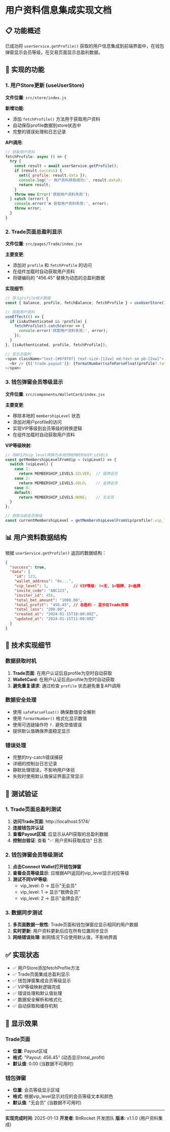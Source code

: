 # 用户资料信息集成实现文档

## 📋 功能概述

已成功将 `userService.getProfile()` 获取的用户信息集成到前端界面中，在钱包弹窗显示会员等级，在交易页面显示总盈利数据。

## 🚀 实现的功能

### 1. 用户Store更新 (useUserStore)

**文件位置**: `src/store/index.js`

**新增功能**:
- 添加 `fetchProfile()` 方法用于获取用户资料
- 自动保存profile数据到store状态中
- 完整的错误处理和日志记录

**API调用**:
```javascript
// 获取用户资料
fetchProfile: async () => {
  try {
    const result = await userService.getProfile();
    if (result.success) {
      set({ profile: result.data });
      console.log('✅ 用户资料获取成功:', result.data);
      return result;
    }
    throw new Error('获取用户资料失败');
  } catch (error) {
    console.error('❌ 获取用户资料失败:', error);
    throw error;
  }
}
```

### 2. Trade页面总盈利显示

**文件位置**: `src/pages/Trade/index.jsx`

**主要变更**:
- 添加对 `profile` 和 `fetchProfile` 的访问
- 在组件加载时自动获取用户资料
- 将硬编码的 "456.45" 替换为动态的总盈利数据

**实现细节**:
```javascript
// 导入profile相关数据
const { balance, profile, fetchBalance, fetchProfile } = useUserStore();

// 获取用户资料
useEffect(() => {
  if (isAuthenticated && !profile) {
    fetchProfile().catch(error => {
      console.error('获取用户资料失败:', error);
    });
  }
}, [isAuthenticated, profile, fetchProfile]);

// 显示总盈利
<span className="text-[#8f8f8f] text-size-[13vw] md:text-sm pb-[2vw]">
  <br /> {t('trade.payout')}: {formatNumber(safeParseFloat(profile?.total_profit, 0), 2)}
</span>
```

### 3. 钱包弹窗会员等级显示

**文件位置**: `src/components/WalletCard/index.jsx`

**主要变更**:
- 移除本地的 `membershipLevel` 状态
- 添加对用户profile的访问
- 实现VIP等级到会员等级的转换逻辑
- 在组件加载时自动获取用户资料

**VIP等级映射**:
```javascript
// 将API的vip_level转换为本地的MEMBERSHIP_LEVELS
const getMembershipLevelFromVip = (vipLevel) => {
  switch (vipLevel) {
    case 1:
      return MEMBERSHIP_LEVELS.SILVER;  // 银牌会员
    case 2:
      return MEMBERSHIP_LEVELS.GOLD;    // 金牌会员
    case 0:
    default:
      return MEMBERSHIP_LEVELS.NONE;    // 无会员
  }
};

// 获取当前会员等级
const currentMembershipLevel = getMembershipLevelFromVip(profile?.vip_level);
```

## 📊 用户资料数据结构

根据 `userService.getProfile()` 返回的数据结构：

```json
{
  "success": true,
  "data": {
    "id": 123,
    "wallet_address": "0x...",
    "vip_level": 1,           // VIP等级: 0=无, 1=银牌, 2=金牌
    "invite_code": "ABC123",
    "inviter_id": 456,
    "total_bet_amount": "1000.00",
    "total_profit": "456.45", // 总盈利 - 显示在Trade页面
    "total_loss": "200.00",
    "created_at": "2024-01-15T10:00:00Z",
    "updated_at": "2024-01-15T11:00:00Z"
  }
}
```

## 🔧 技术实现细节

### 数据获取时机

1. **Trade页面**: 在用户认证后且profile为空时自动获取
2. **WalletCard**: 在用户认证后且profile为空时自动获取
3. **避免重复请求**: 通过检查 `profile` 状态避免重复API调用

### 数据安全处理

- 使用 `safeParseFloat()` 确保数值安全解析
- 使用 `formatNumber()` 格式化显示数值
- 使用可选链操作符 `?.` 避免空值错误
- 提供默认值确保界面稳定显示

### 错误处理

- 完整的try-catch错误捕获
- 详细的控制台日志记录
- 静默处理错误，不影响用户体验
- 失败时使用默认值保证界面正常显示

## 🧪 测试验证

### 1. Trade页面总盈利测试

1. **访问Trade页面**: http://localhost:5174/
2. **连接钱包并认证**
3. **查看Payout区域**: 应显示从API获取的总盈利数据
4. **控制台验证**: 查看 "✅ 用户资料获取成功" 日志

### 2. 钱包弹窗会员等级测试

1. **点击Connect Wallet打开钱包弹窗**
2. **查看会员等级显示**: 应根据API返回的vip_level显示对应等级
3. **测试不同VIP等级**:
   - vip_level: 0 → 显示"无会员"
   - vip_level: 1 → 显示"银牌会员"
   - vip_level: 2 → 显示"金牌会员"

### 3. 数据同步测试

1. **多页面数据一致性**: Trade页面和钱包弹窗应显示相同的用户数据
2. **实时更新**: 用户资料更新后应在所有位置同步显示
3. **网络错误处理**: 断网情况下应使用默认值，不影响界面

## ✅ 实现状态

- ✅ 用户Store添加fetchProfile方法
- ✅ Trade页面集成总盈利显示
- ✅ 钱包弹窗集成会员等级显示
- ✅ VIP等级映射逻辑完成
- ✅ 错误处理和默认值处理
- ✅ 数据安全解析和格式化
- ✅ 自动获取和缓存机制

## 🎯 显示效果

### Trade页面
- **位置**: Payout区域
- **格式**: "Payout: 456.45" (动态显示total_profit)
- **默认值**: 0.00 (当数据不可用时)

### 钱包弹窗
- **位置**: 会员等级显示区域
- **格式**: 根据vip_level显示对应的会员等级文本和颜色
- **默认值**: "无会员" (当数据不可用时)

---

**实现完成时间**: 2025-01-13
**开发者**: BitRocket 开发团队
**版本**: v1.1.0 (用户资料集成)
